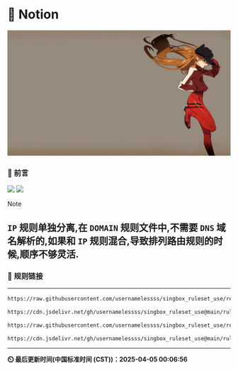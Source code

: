 
# 🧸 Notion
![](https://raw.githubusercontent.com/usernamelessss/picture-bed/main/images/202504042256831.jpg)
### 📣 前言
![](https://shields.io/badge/-移除重复规则-ff69b4) ![](https://shields.io/badge/-IP&nbsp;规则单独存放不与&nbsp;DOMAIN&nbsp;等混合-green)
> [!NOTE]
**`IP` 规则单独分离,在 `DOMAIN` 规则文件中,不需要 `DNS` 域名解析的,如果和 `IP` 规则混合,导致排列路由规则的时候,顺序不够灵活.**
---

###  🔗 规则链接
---

```url
https://raw.githubusercontent.com/usernamelessss/singbox_ruleset_use/refs/heads/main/rule/Notion/Notion_No_IP.json
```

```url
https://cdn.jsdelivr.net/gh/usernamelessss/singbox_ruleset_use@main/rule/Notion/Notion_No_IP.json
```

```url
https://raw.githubusercontent.com/usernamelessss/singbox_ruleset_use/refs/heads/main/rule/Notion/Notion_No_IP.srs
```

```url
https://cdn.jsdelivr.net/gh/usernamelessss/singbox_ruleset_use@main/rule/Notion/Notion_No_IP.srs
```

---
**⏲️ 最后更新时间(中国标准时间 (CST))：2025-04-05 00:06:56**